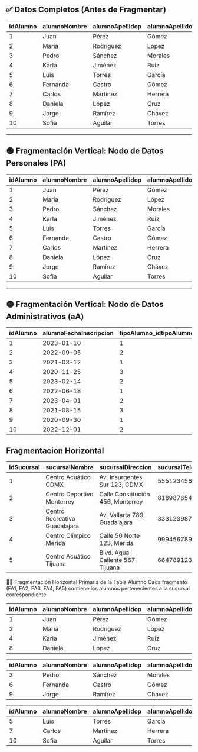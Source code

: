 ## ✅ Datos Completos (Antes de Fragmentar)

| idAlumno | alumnoNombre | alumnoApellidop | alumnoApellidom | alumnoTelefono | alumnoCorreo               | alumnoFechaNac | contactoE_idcontactoE | direccion_idDireccion | alumnoFechaInscripcion | tipoAlumno_idtipoAlumno | nivelAlumno_idnivelAlumno | sucursal_idSucursal |
|------------|--------------|-----------------|-----------------|----------------|-----------------------------|-----------------|------------------------|------------------------|--------------------------|--------------------------|--------------------------|---------------------|
| 1          | Juan         | Pérez           | Gómez           | 5512345678     | juan.perez@gmail.com       | 2002-03-15      | 101                    | 201                    | 2023-01-10              | 1                        | 3                        | 1                   |
| 2          | Maria        | Rodríguez       | López           | 5523456789     | maria.rodriguez@yahoo.com  | 2001-07-20      | 102                    | 202                    | 2022-09-05              | 2                        | 2                        | 1                   |
| 3          | Pedro        | Sánchez         | Morales         | 5534567890     | pedro.sanchez@outlook.com  | 2003-05-11      | 103                    | 203                    | 2021-03-12              | 1                        | 1                        | 2                   |
| 4          | Karla        | Jiménez         | Ruiz            | 5545678901     | karla.jimenez@gmail.com    | 2000-09-30      | 104                    | 204                    | 2020-11-25              | 3                        | 3                        | 1                   |
| 5          | Luis         | Torres          | García          | 5556789012     | luis.torres@live.com       | 2002-12-05      | 105                    | 205                    | 2023-02-14              | 2                        | 2                        | 3                   |
| 6          | Fernanda     | Castro          | Gómez           | 5567890123     | fernanda.castro@gmail.com  | 2001-01-22      | 106                    | 206                    | 2022-06-18              | 1                        | 1                        | 2                   |
| 7          | Carlos       | Martínez        | Herrera         | 5578901234     | carlos.martinez@yahoo.com  | 2004-08-10      | 107                    | 207                    | 2023-04-01              | 2                        | 3                        | 3                   |
| 8          | Daniela      | López           | Cruz            | 5589012345     | daniela.lopez@gmail.com    | 2003-11-11      | 108                    | 208                    | 2021-08-15              | 3                        | 2                        | 1                   |
| 9          | Jorge        | Ramírez         | Chávez          | 5590123456     | jorge.ramirez@outlook.com  | 2000-02-27      | 109                    | 209                    | 2020-09-30              | 1                        | 1                        | 2                   |
| 10         | Sofia        | Aguilar         | Torres          | 5501234567     | sofia.aguilar@gmail.com    | 2002-10-03      | 110                    | 210                    | 2022-12-01              | 2                        | 3                        | 3                   |

---

## 🟢 Fragmentación Vertical: Nodo de Datos Personales (PA)

| idAlumno | alumnoNombre | alumnoApellidop | alumnoApellidom | alumnoTelefono | alumnoCorreo               | alumnoFechaNac | contactoE_idcontactoE | direccion_idDireccion |
|------------|--------------|-----------------|-----------------|----------------|-----------------------------|-----------------|------------------------|------------------------|
| 1          | Juan         | Pérez           | Gómez           | 5512345678     | juan.perez@gmail.com       | 2002-03-15      | 101                    | 201                    |
| 2          | Maria        | Rodríguez       | López           | 5523456789     | maria.rodriguez@yahoo.com  | 2001-07-20      | 102                    | 202                    |
| 3          | Pedro        | Sánchez         | Morales         | 5534567890     | pedro.sanchez@outlook.com  | 2003-05-11      | 103                    | 203                    |
| 4          | Karla        | Jiménez         | Ruiz            | 5545678901     | karla.jimenez@gmail.com    | 2000-09-30      | 104                    | 204                    |
| 5          | Luis         | Torres          | García          | 5556789012     | luis.torres@live.com       | 2002-12-05      | 105                    | 205                    |
| 6          | Fernanda     | Castro          | Gómez           | 5567890123     | fernanda.castro@gmail.com  | 2001-01-22      | 106                    | 206                    |
| 7          | Carlos       | Martínez        | Herrera         | 5578901234     | carlos.martinez@yahoo.com  | 2004-08-10      | 107                    | 207                    |
| 8          | Daniela      | López           | Cruz            | 5589012345     | daniela.lopez@gmail.com    | 2003-11-11      | 108                    | 208                    |
| 9          | Jorge        | Ramírez         | Chávez          | 5590123456     | jorge.ramirez@outlook.com  | 2000-02-27      | 109                    | 209                    |
| 10         | Sofia        | Aguilar         | Torres          | 5501234567     | sofia.aguilar@gmail.com    | 2002-10-03      | 110                    | 210                    |

---

## 🟡 Fragmentación Vertical: Nodo de Datos Administrativos (aA)

| idAlumno | alumnoFechaInscripcion | tipoAlumno_idtipoAlumno | nivelAlumno_idnivelAlumno | sucursal_idSucursal |
|------------|--------------------------|--------------------------|----------------------------|---------------------|
| 1          | 2023-01-10              | 1                        | 3                        | 1                   |
| 2          | 2022-09-05              | 2                        | 2                        | 1                   |
| 3          | 2021-03-12              | 1                        | 1                        | 2                   |
| 4          | 2020-11-25              | 3                        | 3                        | 1                   |
| 5          | 2023-02-14              | 2                        | 2                        | 3                   |
| 6          | 2022-06-18              | 1                        | 1                        | 2                   |
| 7          | 2023-04-01              | 2                        | 3                        | 3                   |
| 8          | 2021-08-15              | 3                        | 2                        | 1                   |
| 9          | 2020-09-30              | 1                        | 1                        | 2                   |
| 10         | 2022-12-01              | 2                        | 3                        | 3                   |

## Fragmentacion Horizontal

| idSucursal | sucursalNombre          | sucursalDireccion                    | sucursalTelefono |
|-------------|--------------------------|-------------------------------------|-------------------|
| 1           | Centro Acuático CDMX     | Av. Insurgentes Sur 123, CDMX       | 5551234567        |
| 2           | Centro Deportivo Monterrey | Calle Constitución 456, Monterrey   | 8189876543        |
| 3           | Centro Recreativo Guadalajara | Av. Vallarta 789, Guadalajara     | 3331239876        |
| 4           | Centro Olímpico Mérida   | Calle 50 Norte 123, Mérida          | 9994567890        |
| 5           | Centro Acuático Tijuana  | Blvd. Agua Caliente 567, Tijuana    | 6647891234        |

🧑‍🎓 Fragmentación Horizontal Primaria de la Tabla Alumno
Cada fragmento (FA1, FA2, FA3, FA4, FA5) contiene los alumnos pertenecientes a la sucursal correspondiente.

| idAlumno | alumnoNombre | alumnoApellidop | alumnoApellidom | alumnoTelefono | alumnoCorreo               | alumnoFechaNac | contactoE_idcontactoE | direccion_idDireccion | alumnoFechaInscripcion | tipoAlumno_idtipoAlumno | nivelAlumno_idnivelAlumno | sucursal_idSucursal |
|------------|--------------|-----------------|-----------------|----------------|-----------------------------|-----------------|------------------------|------------------------|--------------------------|--------------------------|--------------------------|---------------------|
| 1          | Juan         | Pérez           | Gómez           | 5512345678     | juan.perez@gmail.com       | 2002-03-15      | 101                    | 201                    | 2023-01-10              | 1                        | 3                        | 1                   |
| 2          | Maria        | Rodríguez       | López           | 5523456789     | maria.rodriguez@yahoo.com  | 2001-07-20      | 102                    | 202                    | 2022-09-05              | 2                        | 2                        | 1                   |
| 4          | Karla        | Jiménez         | Ruiz            | 5545678901     | karla.jimenez@gmail.com    | 2000-09-30      | 104                    | 204                    | 2020-11-25              | 3                        | 3                        | 1                   |
| 8          | Daniela      | López           | Cruz            | 5589012345     | daniela.lopez@gmail.com    | 2003-11-11      | 108                    | 208                    | 2021-08-15              | 3                        | 2                        | 1                   |


| idAlumno | alumnoNombre | alumnoApellidop | alumnoApellidom | alumnoTelefono | alumnoCorreo               | alumnoFechaNac | contactoE_idcontactoE | direccion_idDireccion | alumnoFechaInscripcion | tipoAlumno_idtipoAlumno | nivelAlumno_idnivelAlumno | sucursal_idSucursal |
|------------|--------------|-----------------|-----------------|----------------|-----------------------------|-----------------|------------------------|------------------------|--------------------------|--------------------------|--------------------------|---------------------|
| 3          | Pedro        | Sánchez         | Morales         | 5534567890     | pedro.sanchez@outlook.com  | 2003-05-11      | 103                    | 203                    | 2021-03-12              | 1                        | 1                        | 2                   |
| 6          | Fernanda     | Castro          | Gómez           | 5567890123     | fernanda.castro@gmail.com  | 2001-01-22      | 106                    | 206                    | 2022-06-18              | 1                        | 1                        | 2                   |
| 9          | Jorge        | Ramírez         | Chávez          | 5590123456     | jorge.ramirez@outlook.com  | 2000-02-27      | 109                    | 209                    | 2020-09-30              | 1                        | 1                        | 2                   |





| idAlumno | alumnoNombre | alumnoApellidop | alumnoApellidom | alumnoTelefono | alumnoCorreo               | alumnoFechaNac | contactoE_idcontactoE | direccion_idDireccion | alumnoFechaInscripcion | tipoAlumno_idtipoAlumno | nivelAlumno_idnivelAlumno | sucursal_idSucursal |
|------------|--------------|-----------------|-----------------|----------------|-----------------------------|-----------------|------------------------|------------------------|--------------------------|--------------------------|--------------------------|---------------------|
| 5          | Luis         | Torres          | García          | 5556789012     | luis.torres@live.com       | 2002-12-05      | 105                    | 205                    | 2023-02-14              | 2                        | 2                        | 3                   |
| 7          | Carlos       | Martínez        | Herrera         | 5578901234     | carlos.martinez@yahoo.com  | 2004-08-10      | 107                    | 207                    | 2023-04-01              | 2                        | 3                        | 3                   |
| 10         | Sofia        | Aguilar         | Torres          | 5501234567     | sofia.aguilar@gmail.com    | 2002-10-03      | 110                    | 210                    | 2022-12-01              | 2                        | 3                        | 3                   |


